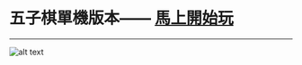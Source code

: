 # 五子棋單機版本—— [馬上開始玩](https://ericshiu.github.io/Gobang-JS/%E4%BA%94%E5%AD%90%E6%A3%8BAI/index.html)

-------------------


![alt text](https://raw.githubusercontent.com/ericshiu/Gobang-JS/master/img.png)